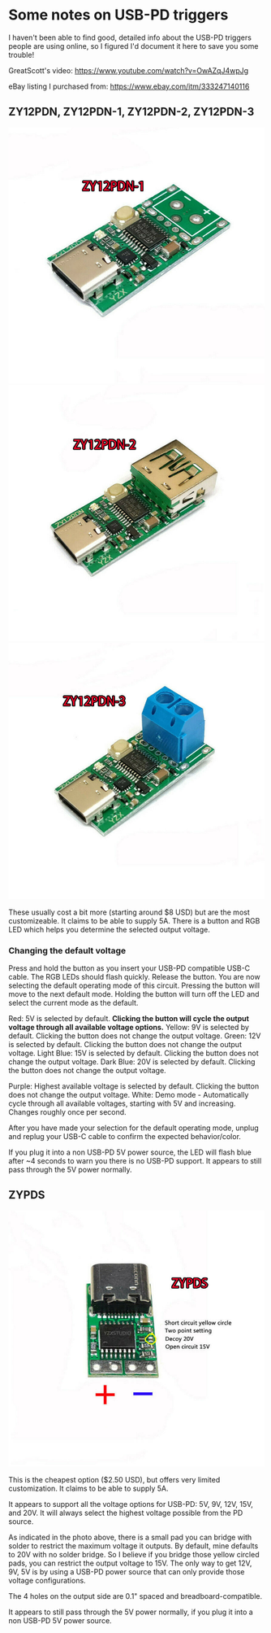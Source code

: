 # Some notes on USB-PD triggers

I haven't been able to find good, detailed info about the USB-PD triggers people are using online, so I figured I'd document it here to save you some trouble!

GreatScott's video: https://www.youtube.com/watch?v=OwAZqJ4wpJg

eBay listing I purchased from: https://www.ebay.com/itm/333247140116

## ZY12PDN, ZY12PDN-1, ZY12PDN-2, ZY12PDN-3

![ZY12PDN-1](ZY12PDN-1.jpg) ![ZY12PDN-2](ZY12PDN-2.jpg) ![ZY12PDN-3](ZY12PDN-3.jpg)

These usually cost a bit more (starting around $8 USD) but are the most customizeable.  It claims to be able to supply 5A. There is a button and RGB LED which helps you determine the selected output voltage.

### Changing the default voltage

Press and hold the button as you insert your USB-PD compatible USB-C cable. The RGB LEDs should flash quickly. Release the button. You are now selecting the default operating mode of this circuit. Pressing the button will move to the next default mode. Holding the button will turn off the LED and select the current mode as the default.

Red: 5V is selected by default. **Clicking the button will cycle the output voltage through all available voltage options.**
Yellow: 9V is selected by default. Clicking the button does not change the output voltage.
Green: 12V is selected by default. Clicking the button does not change the output voltage.
Light Blue: 15V is selected by default. Clicking the button does not change the output voltage.
Dark Blue: 20V is selected by default. Clicking the button does not change the output voltage.

Purple: Highest available voltage is selected by default. Clicking the button does not change the output voltage.
White: Demo mode - Automatically cycle through all available voltages, starting with 5V and increasing. Changes roughly once per second.

After you have made your selection for the default operating mode, unplug and replug your USB-C cable to confirm the expected behavior/color.

If you plug it into a non USB-PD 5V power source, the LED will flash blue after ~4 seconds to warn you there is no USB-PD support. It appears to still pass through the 5V power normally.

## ZYPDS

![ZYPDS](ZYPDS.jpg)

This is the cheapest option ($2.50 USD), but offers very limited customization. It claims to be able to supply 5A.

It appears to support all the voltage options for USB-PD: 5V, 9V, 12V, 15V, and 20V. It will always select the highest voltage possible from the PD source.

As indicated in the photo above, there is a small pad you can bridge with solder to restrict the maximum voltage it outputs. By default, mine defaults to 20V with no solder bridge.  So I believe if you bridge those yellow circled pads, you can restrict the output voltage to 15V. The only way to get 12V, 9V, 5V is by using a USB-PD power source that can only provide those voltage configurations.

The 4 holes on the output side are 0.1" spaced and breadboard-compatible.

It appears to still pass through the 5V power normally, if you plug it into a non USB-PD 5V power source.
